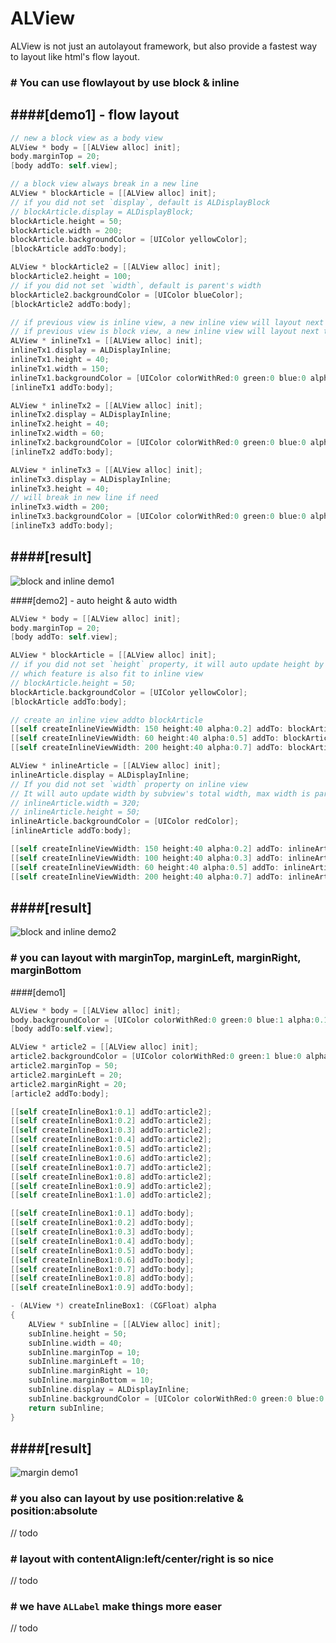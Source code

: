 # ALView
ALView is not just an autolayout framework, but also provide a fastest way to layout like html's flow layout.

### \# You can use flowlayout by use block & inline
####[demo1] - flow layout
----
```objective-c
// new a block view as a body view
ALView * body = [[ALView alloc] init];
body.marginTop = 20;
[body addTo: self.view];

// a block view always break in a new line
ALView * blockArticle = [[ALView alloc] init];
// if you did not set `display`, default is ALDisplayBlock
// blockArticle.display = ALDisplayBlock;
blockArticle.height = 50;
blockArticle.width = 200;
blockArticle.backgroundColor = [UIColor yellowColor];
[blockArticle addTo:body];

ALView * blockArticle2 = [[ALView alloc] init];
blockArticle2.height = 100;
// if you did not set `width`, default is parent's width
blockArticle2.backgroundColor = [UIColor blueColor];
[blockArticle2 addTo:body];

// if previous view is inline view, a new inline view will layout next to previous in same line
// if previous view is block view, a new inline view will layout next to previous view and break in a new line
ALView * inlineTx1 = [[ALView alloc] init];
inlineTx1.display = ALDisplayInline;
inlineTx1.height = 40;
inlineTx1.width = 150;
inlineTx1.backgroundColor = [UIColor colorWithRed:0 green:0 blue:0 alpha:0.2];
[inlineTx1 addTo:body];

ALView * inlineTx2 = [[ALView alloc] init];
inlineTx2.display = ALDisplayInline;
inlineTx2.height = 40;
inlineTx2.width = 60;
inlineTx2.backgroundColor = [UIColor colorWithRed:0 green:0 blue:0 alpha:0.5];
[inlineTx2 addTo:body];

ALView * inlineTx3 = [[ALView alloc] init];
inlineTx3.display = ALDisplayInline;
inlineTx3.height = 40;
// will break in new line if need
inlineTx3.width = 200;
inlineTx3.backgroundColor = [UIColor colorWithRed:0 green:0 blue:0 alpha:0.8];
[inlineTx3 addTo:body];
```
####[result]
------
![block and inline demo1](resource/block_inline_demo1.png)

####[demo2] - auto height & auto width
```objective-c
ALView * body = [[ALView alloc] init];
body.marginTop = 20;
[body addTo: self.view];

ALView * blockArticle = [[ALView alloc] init];
// if you did not set `height` property, it will auto update height by subview's total height
// which feature is also fit to inline view
// blockArticle.height = 50;
blockArticle.backgroundColor = [UIColor yellowColor];
[blockArticle addTo:body];

// create an inline view addto blockArticle
[[self createInlineViewWidth: 150 height:40 alpha:0.2] addTo: blockArticle];
[[self createInlineViewWidth: 60 height:40 alpha:0.5] addTo: blockArticle];
[[self createInlineViewWidth: 200 height:40 alpha:0.7] addTo: blockArticle];

ALView * inlineArticle = [[ALView alloc] init];
inlineArticle.display = ALDisplayInline;
// If you did not set `width` property on inline view
// It will auto update width by subview's total width, max width is parent's width
// inlineArticle.width = 320;
// inlineArticle.height = 50;
inlineArticle.backgroundColor = [UIColor redColor];
[inlineArticle addTo:body];

[[self createInlineViewWidth: 150 height:40 alpha:0.2] addTo: inlineArticle];
[[self createInlineViewWidth: 100 height:40 alpha:0.3] addTo: inlineArticle];
[[self createInlineViewWidth: 60 height:40 alpha:0.5] addTo: inlineArticle];
[[self createInlineViewWidth: 200 height:40 alpha:0.7] addTo: inlineArticle];

```
####[result]
------
![block and inline demo2](resource/block_inline_demo2.png)
### \# you can layout with marginTop, marginLeft, marginRight, marginBottom
####[demo1]
```objective-c
ALView * body = [[ALView alloc] init];
body.backgroundColor = [UIColor colorWithRed:0 green:0 blue:1 alpha:0.1];
[body addTo:self.view];

ALView * article2 = [[ALView alloc] init];
article2.backgroundColor = [UIColor colorWithRed:0 green:1 blue:0 alpha:0.5];
article2.marginTop = 50;
article2.marginLeft = 20;
article2.marginRight = 20;
[article2 addTo:body];

[[self createInlineBox1:0.1] addTo:article2];
[[self createInlineBox1:0.2] addTo:article2];
[[self createInlineBox1:0.3] addTo:article2];
[[self createInlineBox1:0.4] addTo:article2];
[[self createInlineBox1:0.5] addTo:article2];
[[self createInlineBox1:0.6] addTo:article2];
[[self createInlineBox1:0.7] addTo:article2];
[[self createInlineBox1:0.8] addTo:article2];
[[self createInlineBox1:0.9] addTo:article2];
[[self createInlineBox1:1.0] addTo:article2];

[[self createInlineBox1:0.1] addTo:body];
[[self createInlineBox1:0.2] addTo:body];
[[self createInlineBox1:0.3] addTo:body];
[[self createInlineBox1:0.4] addTo:body];
[[self createInlineBox1:0.5] addTo:body];
[[self createInlineBox1:0.6] addTo:body];
[[self createInlineBox1:0.7] addTo:body];
[[self createInlineBox1:0.8] addTo:body];
[[self createInlineBox1:0.9] addTo:body];

- (ALView *) createInlineBox1: (CGFloat) alpha
{
    ALView * subInline = [[ALView alloc] init];
    subInline.height = 50;
    subInline.width = 40;
    subInline.marginTop = 10;
    subInline.marginLeft = 10;
    subInline.marginRight = 10;
    subInline.marginBottom = 10;
    subInline.display = ALDisplayInline;
    subInline.backgroundColor = [UIColor colorWithRed:0 green:0 blue:0 alpha:alpha];
    return subInline;
}
```
####[result]
------
![margin demo1](resource/margin_demo1.png)
### \# you also can layout by use position:relative & position:absolute

// todo
### \# layout with contentAlign:left/center/right is so nice

// todo
### \# we have `ALLabel` make things more easer

// todo